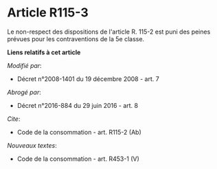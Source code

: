 # Article R115-3

Le non-respect des dispositions de l'article R. 115-2 est puni des peines prévues pour les contraventions de la 5e classe.

**Liens relatifs à cet article**

_Modifié par_:

  - Décret n°2008-1401 du 19 décembre 2008 - art. 7

_Abrogé par_:

  - Décret n°2016-884 du 29 juin 2016 - art. 8

_Cite_:

  - Code de la consommation - art. R115-2 (Ab)

_Nouveaux textes_:

  - Code de la consommation - art. R453-1 (V)
